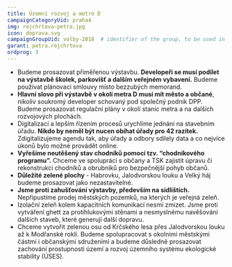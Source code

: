 ```yaml
---
title: Územní rozvoj a metro D 
campaignCategoryUid: praha4
img: rejchrtova-petra.jpg	
icon: doprava.svg
campaignGroupUid: volby-2018  # identifier of the group, to be used in program point
garant: petra.rejchrtova
ordprog: 3
---
```


* Budeme prosazovat přiměřenou výstavbu. **Developeři se musí podílet na výstavbě školek, parkovišť a dalším veřejném vybavení.** Budeme používat plánovací smlouvy místo bezzubých memorand.
* **Hlavní slovo při výstavbě v okolí metra D musí mít město a občané**, nikoliv soukromý developer schovaný pod společný podnik DPP.  Budeme prosazovat regulační plány v okolí stanic metra a na dalších rozvojových plochách. 
* Digitalizací a lepším řízením procesů urychlíme jednání na stavebním úřadu. **Nikdo by neměl být nucen obíhat úřady pro 42 razítek.** Zdigitalizujeme agendu tak, aby úřady a odbory sdílely data a co nejvíce úkonů bylo možné provádět online.
* **Vyřešíme neutěšený stav chodníků pomocí tzv. “chodníkového programu”.** Chceme ve spolupráci s občany a TSK zajistit úpravu či rekonstrukci chodníků a obrubníků pro bezpečnější pohyb občanů. 
* **Důležité zelené plochy** - Habrovku, Jalodvorskou louku a Velký háj budeme prosazovat jako nezastavitelné.
* **Jsme proti zahušťování výstavby, především na sídlištích.** Nepřipustíme prodej městských pozemků, na kterých je veřejná zeleň.
* Izolační zeleň kolem kapacitních komunikací nesmí zmizet. Jsme proti vytváření ghett za protihlukovými stěnami a nesmyslnému navěšování dalších staveb, které generují další dopravu.
* Chceme vytvořit zelenou osu od Krčského lesa přes Jalodvorskou louku až k Modřanské rokli. Budeme spolupracovat s okolními městskými částmi i občanskými sdruženími a budeme důsledně prosazovat zachování prostupnosti území a rozvoj územního systému ekologické stability (ÚSES).


